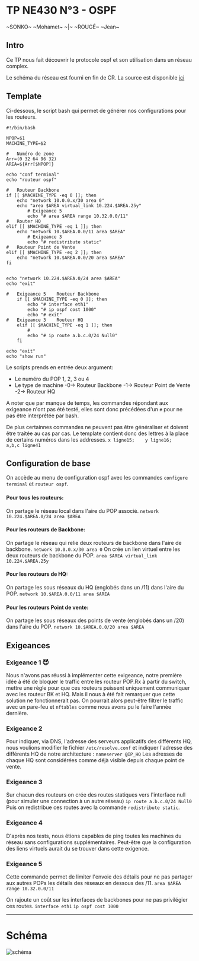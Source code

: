 # TP NE430 N°3 - OSPF
~SONKO~ ~Mohamet~ ~|~ ~ROUGÉ~ ~Jean~

## Intro

Ce TP nous fait découvrir le protocole ospf et son utilisation dans un réseau complex.

Le schéma du réseau est fourni en fin de CR.
La source est disponible [ici](https://demo.hedgedoc.org/s/SaV5t7Cqv#)

## Template

Ci-dessous, le script bash qui permet de générer nos configurations pour les routeurs.

```bash=
#!/bin/bash

NPOP=$1
MACHINE_TYPE=$2

#	Numéro de zone
Arr=(0 32 64 96 32)
AREA=${Arr[$NPOP]}

echo "conf terminal"
echo "routeur ospf"

#	Routeur Backbone
if [[ $MACHINE_TYPE -eq 0 ]]; then 
	echo "network 10.0.0.x/30 area 0"
	echo "area $AREA virtual_link 10.224.$AREA.25y"
	    # Exigeance 5
	    echo "# area $AREA range 10.32.0.0/11"
#	Router HQ
elif [[ $MACHINE_TYPE -eq 1 ]]; then
	echo "network 10.$AREA.0.0/11 area $AREA"
	    # Exigeance 3
	    echo "# redistribute static"
#	Routeur Point de Vente
elif [[ $MACHINE_TYPE -eq 2 ]]; then
	echo "network 10.$AREA.0.0/20 area $AREA"
fi


echo "network 10.224.$AREA.0/24 area $AREA"
echo "exit"

#	Exigeance 5    Routeur Backbone
    if [[ $MACHINE_TYPE -eq 0 ]]; then 
        echo "# interface eth1"
        echo "# ip ospf cost 1000"
        echo "# exit"
#	Exigeance 3    Routeur HQ
    elif [[ $MACHINE_TYPE -eq 1 ]]; then
        # 
        echo "# ip route a.b.c.0/24 Null0"
    fi

echo "exit"
echo "show run"
```
Le scripts prends en entrée deux argument:
- Le numéro du POP
1, 2, 3 ou 4
- Le type de machine
-0→ Routeur Backbone
-1→ Routeur Point de Vente
-2→ Routeur HQ

A noter que par manque de temps, les commandes répondant aux exigeance n'ont pas été testé, elles sont donc précédées d'un `#` pour ne pas être interprétée par bash.

De plus certainnes commandes ne peuvent pas être généraliser et doivent être traitée au cas par cas.
Le template contient donc des lettres à la place de certains numéros dans les addresses.
``x ligne15;    y ligne16;    a,b,c ligne41``


## Configuration de base

On accède au menu de configuration ospf avec les commandes
`configure terminal` et `routeur ospf`.

#### Pour tous les routeurs:
On partage le réseau local dans l'aire du POP associé.
`network 10.224.$AREA.0/24 area $AREA`

#### Pour les routeurs de Backbone:
On partage le réseau qui relie deux routeurs de backbone dans l'aire de backbone.
`network 10.0.0.x/30 area 0`
On crée un lien virtuel entre les deux routeurs de backbone du POP.
`area $AREA virtual_link 10.224.$AREA.25y`

#### Pour les routeurs de HQ:
On partage les sous réseaux du HQ (englobés dans un /11) dans l'aire du POP.
`network 10.$AREA.0.0/11 area $AREA`

#### Pour les routeurs Point de vente:
On partage les sous réseaux des points de vente (englobés dans un /20) dans l'aire du POP.
`network 10.$AREA.0.0/20 area $AREA`


## Exigeances




### Exigeance 1 :smiling_imp: 

Nous n'avons pas réussi à implémenter cette exigeance, notre première idée à été de bloquer le traffic entre les routeur POP.Rx à partir du switch, mettre une règle pour que ces routeurs puissent uniquement communiquer avec les routeur BK et HQ.
Mais il nous à été fait remarquer que cette solution ne fonctionnerait pas.
On pourrait alors peut-être filtrer le traffic avec un pare-feu et `nftables` comme nous avons pu le faire l'année dernière.

### Exigeance 2

Pour indiquer, via DNS, l'adresse des serveurs applicatifs des différents HQ, nous voulions modifier le fichier `/etc/resolve.conf` et indiquer l'adresse des différents HQ de notre architecture : 
`nameserver @IP_HQ`
Les adresses de chaque HQ sont considérées comme déjà visible depuis chaque point de vente. 


### Exigeance 3

Sur chacun des routeurs on crée des routes statiques vers l'interface null (pour simuler une connection à un autre réseau) `ip route a.b.c.0/24 Null0`
Puis on redistribue ces routes avec la commande `redistribute static`.

### Exigeance 4

D'après nos tests, nous étions capables de ping toutes les machines du réseau sans configurations supplémentaires.
Peut-être que la configuration des liens virtuels aurait du se trouver dans cette exigence.

### Exigeance 5

Cette commande permet de limiter l'envoie des détails pour ne pas partager aux autres POPs les détails des réseaux en dessous des /11.
`area $AREA range 10.32.0.0/11`

On rajoute un coût sur les interfaces de backbones pour ne pas privilégier ces routes.
`interface eth1`
`ip ospf cost 1000`

______________________________ 


# Schéma

![schéma](https://codimd.s3.shivering-isles.com/demo/uploads/4bccc794-5cfb-4b1b-8f3b-11ceba6a9a11.png)

